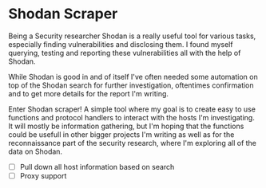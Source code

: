 # Shodan Scraper

Being a Security researcher Shodan is a really useful tool for various tasks, especially finding vulnerabilities and disclosing them. I found myself querying, testing and reporting these vulnerabilities all with the help of Shodan.

While Shodan is good in and of itself I've often needed some automation on top of the Shodan search for further investigation, oftentimes confirmation and to get more details for the report I'm writing.

Enter Shodan scraper! A simple tool where my goal is to create easy to use functions and protocol handlers to interact with the hosts I'm investigating. It will mostly be information gathering, but I'm hoping that the functions could be usefull in other bigger projects I'm writing as well as for the reconnaissance part of the security research, where I'm exploring all of the data on Shodan.

- [ ] Pull down all host information based on search
- [ ] Proxy support
